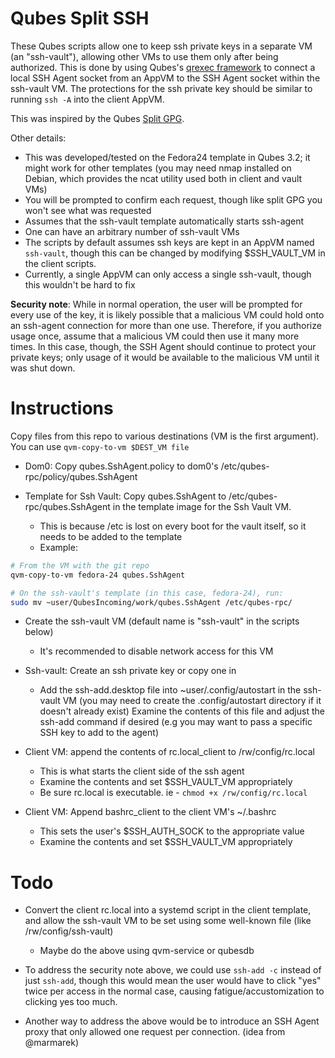 # Qubes Split SSH

These Qubes scripts allow one to keep ssh private keys in a separate VM (an
"ssh-vault"), allowing other VMs to use them only after being authorized. This
is done by using Qubes's [qrexec
framework](https://www.qubes-os.org/doc/qrexec2/) to connect a local SSH Agent
socket from an AppVM to the SSH Agent socket within the ssh-vault VM. The
protections for the ssh private key should be similar to running `ssh -A` into
the client AppVM.

This was inspired by the Qubes [Split GPG](https://www.qubes-os.org/doc/split-gpg/).

Other details:
- This was developed/tested on the Fedora24 template in Qubes 3.2; it might work for other templates (you may need nmap installed on Debian, which provides the ncat utility used both in client and vault VMs)
- You will be prompted to confirm each request, though like split GPG you won't see what was requested
- Assumes that the ssh-vault template automatically starts ssh-agent
- One can have an arbitrary number of ssh-vault VMs
- The scripts by default assumes ssh keys are kept in an AppVM named `ssh-vault`, though this can be changed by modifying $SSH_VAULT_VM in the client scripts.
- Currently, a single AppVM can only access a single ssh-vault, though this wouldn't be hard to fix


**Security note**: While in normal operation, the user will be prompted for
every use of the key, it is likely possible that a malicious VM could hold onto
an ssh-agent connection for more than one use. Therefore, if you authorize
usage once, assume that a malicious VM could then use it many more times. In
this case, though, the SSH Agent should continue to protect your private keys;
only usage of it would be available to the malicious VM until it was shut down.

# Instructions

Copy files from this repo to various destinations (VM is the first argument). You can use `qvm-copy-to-vm $DEST_VM file`

- Dom0: Copy qubes.SshAgent.policy to dom0's /etc/qubes-rpc/policy/qubes.SshAgent

- Template for Ssh Vault: Copy qubes.SshAgent to /etc/qubes-rpc/qubes.SshAgent in the template image for the Ssh Vault VM.
    * This is because /etc is lost on every boot for the vault itself, so it needs to be added to the template
    * Example:
```bash
# From the VM with the git repo
qvm-copy-to-vm fedora-24 qubes.SshAgent

# On the ssh-vault's template (in this case, fedora-24), run:
sudo mv ~user/QubesIncoming/work/qubes.SshAgent /etc/qubes-rpc/
```
- Create the ssh-vault VM (default name is "ssh-vault" in the scripts below)
    * It's recommended to disable network access for this VM

- Ssh-vault: Create an ssh private key or copy one in
    * Add the ssh-add.desktop file into ~user/.config/autostart in the ssh-vault VM
      (you may need to create the .config/autostart directory if it doesn't already exist)
      Examine the contents of this file and adjust the ssh-add command if desired (e.g
      you may want to pass a specific SSH key to add to the agent)

- Client VM: append the contents of rc.local_client to /rw/config/rc.local
    * This is what starts the client side of the ssh agent
    * Examine the contents and set $SSH_VAULT_VM appropriately
    * Be sure rc.local is executable. ie - `chmod +x /rw/config/rc.local`

- Client VM: Append bashrc_client to the client VM's ~/.bashrc
    * This sets the user's $SSH_AUTH_SOCK to the appropriate value
    * Examine the contents and set $SSH_VAULT_VM appropriately

# Todo

- Convert the client rc.local into a systemd script in the client template, and allow the ssh-vault VM to be set using some well-known file (like /rw/config/ssh-vault)
	- Maybe do the above using qvm-service or qubesdb

- To address the security note above, we could use `ssh-add -c` instead of just `ssh-add`, though this would mean the user would have to click "yes" twice per access in the normal case, causing fatigue/accustomization to clicking yes too much.

- Another way to address the above would be to introduce an SSH Agent proxy that only allowed one request per connection. (idea from @marmarek)
